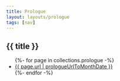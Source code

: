 ```yaml
---
title: Prologue
layout: layouts/prologue
tags: [nav]
---
```


<h2>{{ title }}</h2>
<ul>
{%- for page in collections.prologue -%}
      <li><a href="{{ page.url }}">{{  page.url | prologueUrlToMonthDate }}</a></li>
{%- endfor -%}
</ul>
